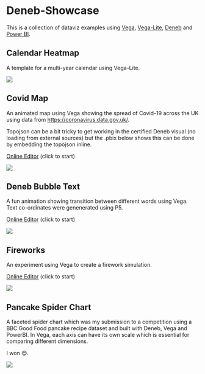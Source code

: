 # Deneb-Showcase

This is a collection of dataviz examples using [Vega](https://vega.github.io/vega/), [Vega-Lite](https://vega.github.io/vega-lite/), [Deneb](https://deneb-viz.github.io/) and [Power BI](https://powerbi.microsoft.com/en-us/). 

## Calendar Heatmap

A template for a multi-year calendar using Vega-Lite.

![](https://github.com/PBI-David/Deneb-Showcase/blob/main/Calendar%20Heatmap/Thumbnail.jpg)


## Covid Map

An animated map using Vega showing the spread of Covid-19 across the UK using data from https://coronavirus.data.gov.uk/.

Topojson can be a bit tricky to get working in the certified Deneb visual (no loading from external sources) but the .pbix below shows this can be done by embedding the topojson inline. 

[Online Editor](https://lnkd.in/eRwdYEYc) (click to start)

![](https://github.com/PBI-David/Deneb-Showcase/blob/main/Covid%20Map/Thumbnail.jpg)


## Deneb Bubble Text

A fun animation showing transition between different words using Vega. Text co-ordinates were genenerated using P5. 

[Online Editor](https://lnkd.in/e_Nk6sAB) (click to start)

![](https://github.com/PBI-David/Deneb-Showcase/blob/main/Deneb%20Bubble%20Text/Thumbnail.jpg)



## Fireworks

An experiment using Vega to create a firework simulation.  

[Online Editor](https://lnkd.in/e3TVGm-z) (click to start)

![](https://github.com/PBI-David/Deneb-Showcase/blob/main/Fireworks/Thumbnail.jpg)


## Pancake Spider Chart

A faceted spider chart which was my submission to a competition using a BBC Good Food pancake recipe dataset and built with Deneb, Vega and PowerBI. In Vega, each axis can have its own scale which is essential for comparing different dimensions. 

I won 😊.


![](https://github.com/PBI-David/Deneb-Showcase/blob/main/Pancake%20Spider%20Chart/Thumbnail.jpg)
